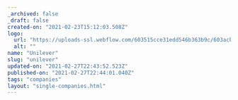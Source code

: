 ```yaml
---
_archived: false
_draft: false
created-on: "2021-02-23T15:12:03.508Z"
logo:
  url: "https://uploads-ssl.webflow.com/603515cce31edd546b363b9c/603acb26d034903d982ba7ff_unileverwhite.png"
  alt: ""
name: "Unilever"
slug: "unilever"
updated-on: "2021-02-27T22:43:52.523Z"
published-on: "2021-02-27T22:44:01.040Z"
tags: "companies"
layout: "single-companies.html"
---
```



